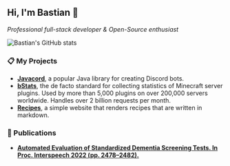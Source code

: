 ## Hi, I'm Bastian 👋

*Professional full-stack developer & Open-Source enthusiast*

![Bastian's GitHub stats](https://github-readme-stats.vercel.app/api?username=Bastian&show_icons=true&include_all_commits=true&hide_title=true&count_private=true)

### 📋 My Projects

* [**Javacord**](https://github.com/Javacord/Javacord), a popular Java library for creating Discord bots.
* [**bStats**](https://bstats.org/), the de facto standard for collecting statistics of Minecraft server plugins. Used by more than 5,000 plugins on over 200,000 servers worldwide. Handles over 2 billion requests per month.
* [**Recipes**](https://github.com/Bastian/recipes), a simple website that renders recipes that are written in markdown.

### 📖 Publications

* [**Automated Evaluation of Standardized Dementia Screening Tests. In Proc. Interspeech 2022 (pp. 2478–2482).**](https://www.isca-speech.org/archive/interspeech_2022/braun22_interspeech.html)
